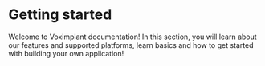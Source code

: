 <!-- vox.rank: 1 -->
# Getting started
Welcome to Voximplant documentation! In this section, you will learn about our features and supported platforms, learn basics and how to get started with building your own application!